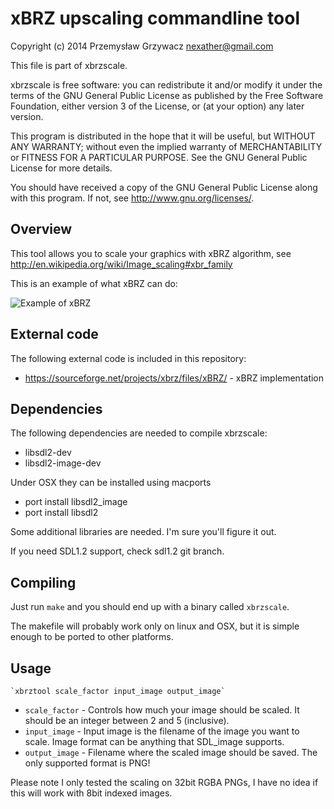 xBRZ upscaling commandline tool
===============================

Copyright (c) 2014 Przemysław Grzywacz <nexather@gmail.com>

This file is part of xbrzscale.

xbrzscale is free software: you can redistribute it and/or modify
it under the terms of the GNU General Public License as published by
the Free Software Foundation, either version 3 of the License, or
(at your option) any later version.

This program is distributed in the hope that it will be useful,
but WITHOUT ANY WARRANTY; without even the implied warranty of
MERCHANTABILITY or FITNESS FOR A PARTICULAR PURPOSE.  See the
GNU General Public License for more details.

You should have received a copy of the GNU General Public License
along with this program.  If not, see <http://www.gnu.org/licenses/>.



Overview
--------

This tool allows you to scale your graphics with xBRZ algorithm, see http://en.wikipedia.org/wiki/Image_scaling#xbr_family

This is an example of what xBRZ can do:

![Example of xBRZ](https://upload.wikimedia.org/wikipedia/commons/6/6c/HQx-xBRZ-comparison.png)


External code
-------------

The following external code is included in this repository:

* https://sourceforge.net/projects/xbrz/files/xBRZ/ - xBRZ implementation

Dependencies
------------

The following dependencies are needed to compile xbrzscale:

* libsdl2-dev
* libsdl2-image-dev

Under OSX they can be installed using macports

* port install libsdl2_image
* port install libsdl2

Some additional libraries are needed. I'm sure you'll figure it out.

If you need SDL1.2 support, check sdl1.2 git branch.


Compiling
---------

Just run `make` and you should end up with a binary called `xbrzscale`.

The makefile will probably work only on linux and OSX, but it is simple enough to be ported to other platforms.


Usage
-----

	`xbrztool scale_factor input_image output_image`

* `scale_factor` - Controls how much your image should be scaled. It should be an integer between 2 and 5 (inclusive).
* `input_image` - Input image is the filename of the image you want to scale. Image format can be anything that SDL_image supports.
* `output_image` - Filename where the scaled image should be saved. The only supported format is PNG!

Please note I only tested the scaling on 32bit RGBA PNGs, I have no idea if this will work with 8bit indexed images.




